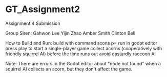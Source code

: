 # GT_Assignment2

Assignment 4 Submission

Group Siren:
Gahwon Lee
Yijin Zhao
Amber Smith
Clinton Bell


How to Build and Run:
build with command scons p=<platform>
run in godot editor 
press play to start a single-player game
collect acorns (cooperatively with friendly squirrel AI) before the time runs out
avoid dastardly raccoon AI

Note: There are errors in the Godot editor about "node not found" when a squirrel AI collects an acorn,
but they don't affect the game. 
